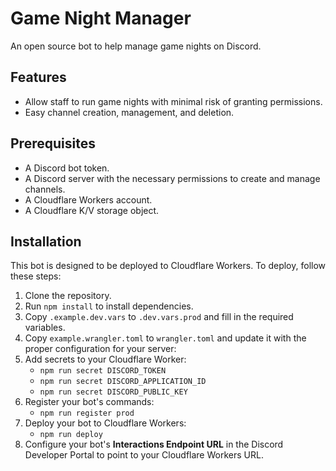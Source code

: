 # Game Night Manager

An open source bot to help manage game nights on Discord.

## Features

- Allow staff to run game nights with minimal risk of granting permissions.
- Easy channel creation, management, and deletion.

## Prerequisites

- A Discord bot token.
- A Discord server with the necessary permissions to create and manage channels.
- A Cloudflare Workers account.
- A Cloudflare K/V storage object.

## Installation

This bot is designed to be deployed to Cloudflare Workers. To deploy, follow these steps:
1. Clone the repository.
2. Run `npm install` to install dependencies.
3. Copy `.example.dev.vars` to `.dev.vars.prod` and fill in the required variables.
4. Copy `example.wrangler.toml` to `wrangler.toml` and update it with the proper configuration for your server:
5. Add secrets to your Cloudflare Worker:
    - `npm run secret DISCORD_TOKEN`
    - `npm run secret DISCORD_APPLICATION_ID`
    - `npm run secret DISCORD_PUBLIC_KEY`
6. Register your bot's commands:
    - `npm run register prod`
7. Deploy your bot to Cloudflare Workers:
    - `npm run deploy`
8. Configure your bot's **Interactions Endpoint URL** in the Discord Developer Portal to point to your Cloudflare Workers URL.